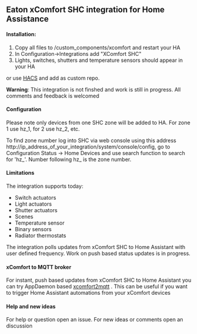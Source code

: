 
## Eaton xComfort SHC integration for Home Assistance 


#### Installation:
  1. Copy all files to /custom_components/xcomfort and restart your HA
  2. In Configuration->Integrations add "XComfort SHC"
  3. Lights, switches, shutters and temperature sensors should appear in your HA

or use [HACS](https://hacs.xyz/docs/setup/download "HACS") and add as custom repo.

<b>Warning</b>: This integration is not finshed and work is still in progress. All comments and feedback is welcomed

#### Configuration

Please note only devices from one SHC zone will be added to HA. For zone 1 use hz_1, for 2 use hz_2, etc.

To find zone number log into SHC via web console using this address http://ip_address_of_your_integration/system/console/config, go to Configuration Status -> Home Devices and use search function to search for 'hz_'. Number following hz_ is the zone number.

#### Limitations

The integration supports today:
- Switch actuators
- Light actuators 
- Shutter actuators
- Scenes
- Temperature sensor
- Binary sensors
- Radiator thermostats

The integration polls updates from xComfort SHC to Home Assistant with user defined frequency. Work on push based status updates is in progress.


#### xComfort to MQTT broker
For instant, push based updates from xComfort SHC to Home Assistant you can try AppDaemon based [xcomfort2mqtt](https://github.com/plamish/xcomfort2mqtt "xcomfort2mqtt") . This can be useful if you want to trigger  Home Assistant automations from your xComfort devices

#### Help and new ideas
For help or question open an issue. For new ideas or comments open an discussion


